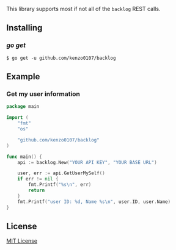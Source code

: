 This library supports most if not all of the `backlog` REST calls.


## Installing

### *go get*

    $ go get -u github.com/kenzo0107/backlog

## Example

### Get my user information

```go
package main

import (
	"fmt"
	"os"

	"github.com/kenzo0107/backlog"
)

func main() {
	api := backlog.New("YOUR API KEY", "YOUR BASE URL")

	user, err := api.GetUserMySelf()
	if err != nil {
		fmt.Printf("%s\n", err)
		return
	}
	fmt.Printf("user ID: %d, Name %s\n", user.ID, user.Name)
}
```

## License

[MIT License](https://github.com/kenzo0107/backlog/blob/master/LICENSE)
